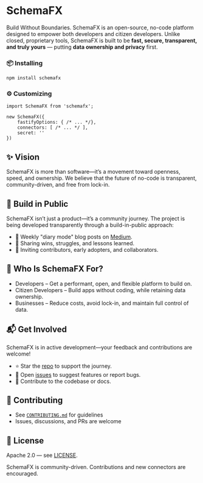 # SchemaFX

Build Without Boundaries. SchemaFX is an open-source, no-code platform designed to empower both developers and citizen developers. Unlike closed, proprietary tools, SchemaFX is built to be **fast, secure, transparent, and truly yours** — putting **data ownership and privacy** first.

### 📦 Installing

```Bash
npm install schemafx
```

### ⚙️ Customizing

```TS
import SchemaFX from 'schemafx';

new SchemaFX({
    fastifyOptions: { /* ... */},
    connectors: [ /* ... */ ],
    secret: ''
})
```

## ✨ Vision

SchemaFX is more than software—it’s a movement toward openness, speed, and ownership.
We believe that the future of no-code is transparent, community-driven, and free from lock-in.

## 🌱 Build in Public

SchemaFX isn’t just a product—it’s a community journey. The project is being developed transparently through a build-in-public approach:

- 📝 Weekly "diary mode" blog posts on [Medium](https://medium.com/@mushasterion/list/schemafx-bdefa793d77f).
- 🎯 Sharing wins, struggles, and lessons learned.
- 🤝 Inviting contributors, early adopters, and collaborators.

## 🎯 Who Is SchemaFX For?

- Developers – Get a performant, open, and flexible platform to build on.
- Citizen Developers – Build apps without coding, while retaining data ownership.
- Businesses – Reduce costs, avoid lock-in, and maintain full control of data.

## 📬 Get Involved

SchemaFX is in active development—your feedback and contributions are welcome!

- ⭐ Star the [repo](https://github.com/schemafx/schemafx) to support the journey.
- 🐛 Open [issues](https://github.com/schemafx/schemafx/issues) to suggest features or report bugs.
- 🤝 Contribute to the codebase or docs.

## 🤝 Contributing

- See [`CONTRIBUTING.md`](.github/CONTRIBUTING.md) for guidelines
- Issues, discussions, and PRs are welcome

## 📜 License

Apache 2.0 — see [LICENSE](LICENSE).

SchemaFX is community-driven. Contributions and new connectors are encouraged.
